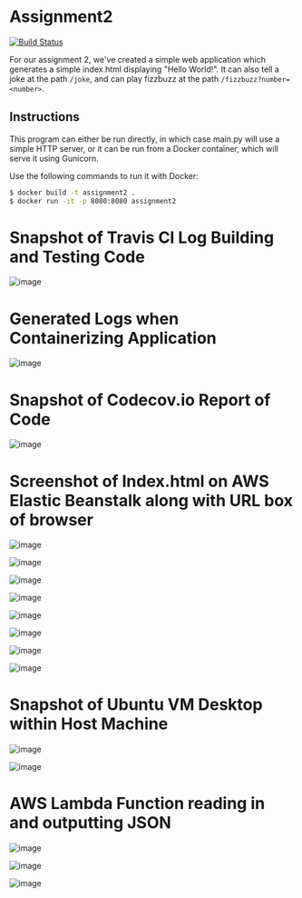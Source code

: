 # Assignment2
[![Build Status](https://travis-ci.com/CPS847-Group-15/Assignment2.svg?branch=main)](https://travis-ci.com/CPS847-Group-15/Assignment2)

For our assignment 2, we've created a simple web application which
generates a simple index.html displaying "Hello World!". It can
also tell a joke at the path `/joke`, and can play fizzbuzz at the
path `/fizzbuzz?number=<number>`.

## Instructions
This program can either be run directly, in which case main.py will use
a simple HTTP server, or it can be run from a Docker container, which 
will serve it using Gunicorn.

Use the following commands to run it with Docker:
```bash
$ docker build -t assignment2 .
$ docker run -it -p 8080:8080 assignment2
```


# Snapshot of Travis CI Log Building and Testing Code

![image](https://user-images.githubusercontent.com/17459855/114327081-91e86380-9b05-11eb-8b84-2aed6a97fed8.png)



# Generated Logs when Containerizing Application

![image](https://user-images.githubusercontent.com/17459855/114327095-9f9de900-9b05-11eb-9d53-a7ad540ec965.png)



# Snapshot of Codecov.io Report of Code

![image](https://user-images.githubusercontent.com/17459855/114327106-aaf11480-9b05-11eb-8eaf-efaf02034535.png)



# Screenshot of Index.html on AWS Elastic Beanstalk along with URL box of browser

![image](https://user-images.githubusercontent.com/17459855/114329289-f0fda680-9b0c-11eb-93fb-ba17cc1abf68.png)

![image](https://user-images.githubusercontent.com/17459855/114329295-f4912d80-9b0c-11eb-998e-661df8365f00.png)

![image](https://user-images.githubusercontent.com/17459855/114329302-f8bd4b00-9b0c-11eb-883d-e94f81f9752c.png)

![image](https://user-images.githubusercontent.com/17459855/114329308-fd81ff00-9b0c-11eb-901d-e688122d67fe.png)

![image](https://user-images.githubusercontent.com/17459855/114329314-01ae1c80-9b0d-11eb-8e22-e0b0e52c9d4d.png)

![image](https://user-images.githubusercontent.com/17459855/114329323-0672d080-9b0d-11eb-96bd-0da644199a50.png)

![image](https://user-images.githubusercontent.com/17459855/114329332-0b378480-9b0d-11eb-8db0-e23b85d299d8.png)

![image](https://user-images.githubusercontent.com/17459855/114329357-1be7fa80-9b0d-11eb-95fd-f5a909c4276e.png)



# Snapshot of Ubuntu VM Desktop within Host Machine

![image](https://user-images.githubusercontent.com/17459855/114329381-2dc99d80-9b0d-11eb-95bb-2de0fcabf018.png)

![image](https://user-images.githubusercontent.com/17459855/114329387-315d2480-9b0d-11eb-8cb4-a7fc0889402a.png)



# AWS Lambda Function reading in and outputting JSON

![image](https://user-images.githubusercontent.com/17459855/114329407-40dc6d80-9b0d-11eb-9ba2-ee6f4d856bcb.png)

![image](https://user-images.githubusercontent.com/17459855/114329419-46d24e80-9b0d-11eb-8ba9-4c4fcd68d341.png)

![image](https://user-images.githubusercontent.com/17459855/114329422-49cd3f00-9b0d-11eb-9bff-c4264690bf00.png)







